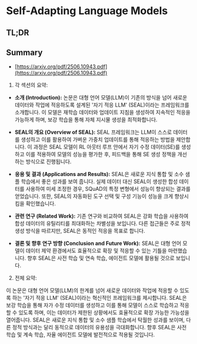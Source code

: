 # Self-Adapting Language Models
## TL;DR
## Summary
- [https://arxiv.org/pdf/2506.10943.pdf](https://arxiv.org/pdf/2506.10943.pdf)

1. 각 섹션의 요약:

- **소개 (Introduction):** 논문은 대형 언어 모델(LLM)이 기존의 방식을 넘어 새로운 데이터와 작업에 적응하도록 설계된 '자기 적응 LLM' (SEAL)이라는 프레임워크를 소개합니다. 이 모델은 재학습 데이터와 업데이트 지침을 생성하여 지속적인 적응을 가능하게 하며, 보강 학습을 통해 자체 지시물 생성을 최적화합니다.

- **SEAL의 개요 (Overview of SEAL):** SEAL 프레임워크는 LLM이 스스로 데이터를 생성하고 이를 활용하여 가벼운 가중치 업데이트를 통해 적응하는 방법을 제안합니다. 이 과정은 SEAL 모델이 RL 아웃터 루프 안에서 자기 수정 데이터(SE)를 생성하고 이를 적용하여 모델의 성능을 평가한 후, 피드백을 통해 SE 생성 정책을 개선하는 방식으로 진행됩니다.

- **응용 및 결과 (Applications and Results):** SEAL은 새로운 지식 통합 및 소수 샘플 학습에서 좋은 성과를 보여 줍니다. 실제 데이터 대신 SEAL이 생성한 합성 데이터를 사용하여 미세 조정한 경우, SQuAD의 특정 변형에서 성능이 향상되는 결과를 얻었습니다. 또한, SEAL의 자동화된 도구 선택 및 구성 기능이 성능을 크게 향상시킴을 확인했습니다.

- **관련 연구 (Related Work):** 기존 연구와 비교하여 SEAL은 강화 학습을 사용하여 합성 데이터의 유틸리티를 최대화하는 차별성을 보입니다. 다른 접근들은 주로 정적 생성 방식을 따르지만, SEAL은 동적인 적응을 목표로 합니다.

- **결론 및 향후 연구 방향 (Conclusion and Future Work):** SEAL은 대형 언어 모델이 데이터 제약 환경에서도 효율적으로 확장 및 적응할 수 있는 기틀을 마련했습니다. 향후 SEAL은 사전 학습 및 연속 학습, 에이전트 모델에 활용될 것으로 보입니다.

2. 전체 요약:

이 논문은 대형 언어 모델(LLM)의 한계를 넘어 새로운 데이터와 작업에 적응할 수 있도록 하는 '자기 적응 LLM' (SEAL)이라는 혁신적인 프레임워크를 제시합니다. SEAL은 보강 학습을 통해 자가 수정 데이터를 생성하고 이를 통해 모델이 스스로 학습하고 적응할 수 있도록 하며, 이는 데이터가 제한된 상황에서도 효율적으로 확장 가능한 가능성을 열어줍니다. SEAL은 새로운 지식 통합 및 소수 샘플 학습에서 탁월한 성과를 보이며, 다른 정적 방식과는 달리 동적으로 데이터의 유용성을 극대화합니다. 향후 SEAL은 사전 학습 및 계속 학습, 자율 에이전트 모델에 발전적으로 적용될 것입니다.